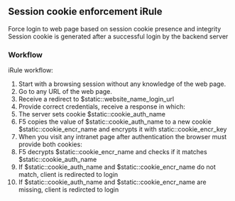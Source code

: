 ## Session cookie enforcement iRule


 Force login to web page based on session cookie presence and integrity
 Session cookie is generated after a successful login by the backend server

### Workflow

iRule workflow:
1.  Start with a browsing session without any knowledge of the web page.
2.  Go to any URL of the web page.
3.  Receive a redirect to $static::website_name_login_url
4.  Provide correct credentials, receive a response in which: 
  1.  The server sets cookie $static::cookie_auth_name
  2.  F5 copies the value of $static::cookie_auth_name to a new cookie $static::cookie_encr_name and encrypts it with static::cookie_encr_key
5.  When you visit any intranet page after authentication the browser must provide both cookies: 
  1.  F5 decrypts $static::cookie_encr_name and checks if it matches $static::cookie_auth_name
  2.  If $static::cookie_auth_name and $static::cookie_encr_name do not match, client is redirected to login
  3.  If $static::cookie_auth_name and $static::cookie_encr_name are missing, client is redircted to login